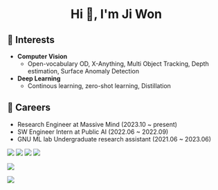 <h1 align="center">Hi 👋, I'm Ji Won</h1>

## 🌱 Interests
- **Computer Vision**
  - Open-vocabulary OD,  X-Anything, Multi Object Tracking, Depth estimation, Surface Anomaly Detection
- **Deep Learning**
  - Continous learning, zero-shot learning, Distillation

## 🔭 Careers
- Research Engineer at Massive Mind (2023.10 ~ present)
- SW Engineer Intern at Public AI (2022.06 ~ 2022.09)
- GNU ML lab Undergraduate research assistant (2021.06 ~ 2023.06)

<img src="https://img.shields.io/badge/Python-3776AB?style=flat-square&logo=Python&logoColor=white"/></a>
<img src="https://img.shields.io/badge/Linux-FCC624?style=flat-square&logo=Linux&logoColor=black"/></a>
<img src="https://img.shields.io/badge/Ubuntu-E95420?style=flat-square&logo=Ubuntu&logoColor=white"/></a>
<img src="https://img.shields.io/badge/Git-F05032?style=flat-square&logo=Git&logoColor=white"/></a>

<img src="https://img.shields.io/badge/Pytorch-EE4C2C?style=flat-square&logo=Pytorch&logoColor=white"/></a>

<img src="https://img.shields.io/badge/Docker-2496ED?style=flat-square&logo=Docker&logoColor=white"/></a>
